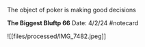 The object of poker is making good decisions


**The Biggest Bluftp 66** 
Date: 4/2/24
 #notecard

![[files/processed/IMG_7482.jpeg]]